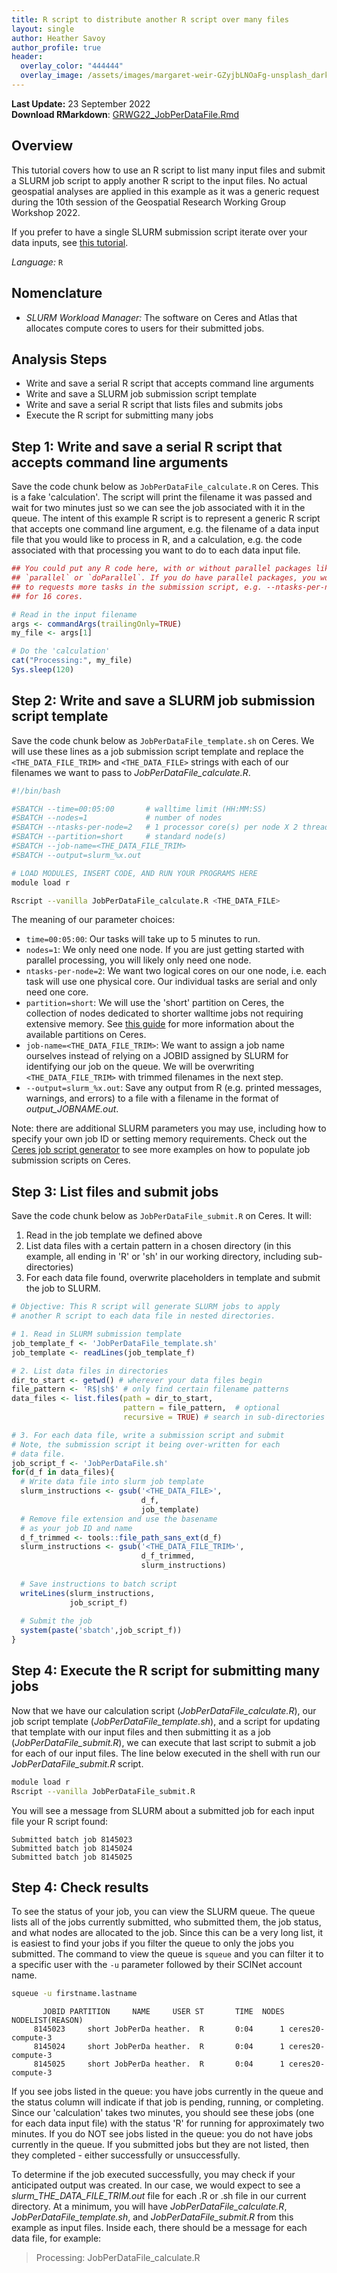```yaml
---
title: R script to distribute another R script over many files
layout: single
author: Heather Savoy
author_profile: true
header:
  overlay_color: "444444"
  overlay_image: /assets/images/margaret-weir-GZyjbLNOaFg-unsplash_dark.jpg
---
```


**Last Update:** 23 September 2022 <br />
**Download RMarkdown**: [GRWG22_JobPerDataFile.Rmd](https://geospatial.101workbook.org/tutorials/GRWG22_JobPerDataFile.Rmd)

## Overview

This tutorial covers how to use an R script to list many input files and submit
a SLURM job script to apply another R script to the input files. No actual 
geospatial analyses are applied in this example as it was a generic request
during the 10th session of the Geospatial Research Working Group Workshop 2022. 

If you prefer to have a single SLURM submission script iterate over your data 
inputs, see [this tutorial](https://geospatial.101workbook.org/ExampleGeoWorkflows/GRWG22_ZonalStats_wSLURM_R).


*Language:* `R`

## Nomenclature

* *SLURM Workload Manager:* The software on Ceres and Atlas that allocates 
  compute cores to users for their submitted jobs. 

## Analysis Steps

* Write and save a serial R script that accepts command line arguments 
* Write and save a SLURM job submission script template
* Write and save a serial R script that lists files and submits jobs
* Execute the R script for submitting many jobs

## Step 1: Write and save a serial R script that accepts command line arguments

Save the code chunk below as `JobPerDataFile_calculate.R` on Ceres. This is a fake 
'calculation'. The script will print the filename it was passed and wait for two 
minutes just so we can see the job associated with it in the queue. The intent
of this example R script is to represent a generic R script that accepts one
command line argument, e.g. the filename of a data input file that you would
like to process in R, and a calculation, e.g. the code associated with that 
processing you want to do to each data input file.

```r
## You could put any R code here, with or without parallel packages like 
## `parallel` or `doParallel`. If you do have parallel packages, you would need 
## to requests more tasks in the submission script, e.g. --ntasks-per-node=16
## for 16 cores.

# Read in the input filename
args <- commandArgs(trailingOnly=TRUE)
my_file <- args[1]

# Do the 'calculation'
cat("Processing:", my_file)
Sys.sleep(120)
```

## Step 2: Write and save a SLURM job submission script template

Save the code chunk below as `JobPerDataFile_template.sh` on Ceres. We will use these 
lines as a job submission script template and replace the `<THE_DATA_FILE_TRIM>` 
and `<THE_DATA_FILE>` strings with each of our filenames we want to pass to 
*JobPerDataFile_calculate.R*.

```bash
#!/bin/bash

#SBATCH --time=00:05:00       # walltime limit (HH:MM:SS)
#SBATCH --nodes=1             # number of nodes
#SBATCH --ntasks-per-node=2   # 1 processor core(s) per node X 2 threads per core
#SBATCH --partition=short     # standard node(s)
#SBATCH --job-name=<THE_DATA_FILE_TRIM>
#SBATCH --output=slurm_%x.out

# LOAD MODULES, INSERT CODE, AND RUN YOUR PROGRAMS HERE
module load r

Rscript --vanilla JobPerDataFile_calculate.R <THE_DATA_FILE>

```

The meaning of our parameter choices:

* `time=00:05:00`: Our tasks will take up to 5 minutes to run. 
* `nodes=1`: We only need one node. If you are just getting started with parallel
processing, you will likely only need one node. 
* `ntasks-per-node=2`: We want two logical cores on our one node, i.e. each task
will use one physical core. Our individual tasks are serial and only need one core. 
* `partition=short`: We will use the 'short' partition on Ceres, the collection 
of nodes dedicated to shorter walltime jobs not requiring extensive memory. See
[this guide](https://scinet.usda.gov/guide/ceres/#partitions-or-queues) for more 
information about the available partitions on Ceres. 
* `job-name=<THE_DATA_FILE_TRIM>`: We want to assign a job name ourselves instead
of relying on a JOBID assigned by SLURM for identifying our job on the queue. We will
be overwriting `<THE_DATA_FILE_TRIM>` with trimmed filenames in the next step.
* `--output=slurm_%x.out`: Save any output from R (e.g. printed messages,
warnings, and errors) to a file with a filename in the format of 
*output_JOBNAME.out*.

Note: there are additional SLURM parameters you may use, including how to specify
your own job ID or setting memory requirements. Check out the 
[Ceres job script generator](https://scinet.usda.gov/support/ceres-job-script) 
to see more examples on how to populate job submission scripts on Ceres.

## Step 3: List files and submit jobs

Save the code chunk below as `JobPerDataFile_submit.R` on Ceres. It will: 

1. Read in the job template we defined above
2. List data files with a certain pattern in a chosen directory (in this example,
all ending in 'R' or 'sh' in our working directory, including sub-directories)
3. For each data file found, overwrite placeholders in template and submit the
job to SLURM.

```r
# Objective: This R script will generate SLURM jobs to apply
# another R script to each data file in nested directories. 

# 1. Read in SLURM submission template
job_template_f <- 'JobPerDataFile_template.sh'
job_template <- readLines(job_template_f)

# 2. List data files in directories
dir_to_start <- getwd() # wherever your data files begin
file_pattern <- 'R$|sh$' # only find certain filename patterns
data_files <- list.files(path = dir_to_start, 
                         pattern = file_pattern,  # optional
                         recursive = TRUE) # search in sub-directories

# 3. For each data file, write a submission script and submit
# Note, the submission script it being over-written for each
# data file. 
job_script_f <- 'JobPerDataFile.sh'
for(d_f in data_files){
  # Write data file into slurm job template
  slurm_instructions <- gsub('<THE_DATA_FILE>',
                             d_f, 
                             job_template)
  # Remove file extension and use the basename
  # as your job ID and name
  d_f_trimmed <- tools::file_path_sans_ext(d_f)
  slurm_instructions <- gsub('<THE_DATA_FILE_TRIM>',
                             d_f_trimmed, 
                             slurm_instructions)
  
  # Save instructions to batch script
  writeLines(slurm_instructions,
             job_script_f)
  
  # Submit the job
  system(paste('sbatch',job_script_f))
}

```



## Step 4: Execute the R script for submitting many jobs

Now that we have our calculation script (*JobPerDataFile_calculate.R*), our job
script template (*JobPerDataFile_template.sh*), and a script for updating that template
with our input files and then submitting it as a job (*JobPerDataFile_submit.R*), we
can execute that last script to submit a job for each of our input files. The
line below executed in the shell with run our *JobPerDataFile_submit.R* script. 


```bash
module load r
Rscript --vanilla JobPerDataFile_submit.R
```

You will see a message from SLURM about a submitted job for each input file your 
R script found:
```
Submitted batch job 8145023
Submitted batch job 8145024
Submitted batch job 8145025
```

## Step 4: Check results

To see the status of your job, you can view the SLURM queue. The queue lists all
of the jobs currently submitted, who submitted them, the job status, and what
nodes are allocated to the job. Since this can be a very long list, it is easiest
to find your jobs if you filter the queue to only the jobs you submitted. The 
command to view the queue is `squeue` and you can filter it to a specific user
with the `-u` parameter followed by their SCINet account name.

```bash
squeue -u firstname.lastname
```

```
       JOBID PARTITION     NAME     USER ST       TIME  NODES NODELIST(REASON)
     8145023     short JobPerDa heather.  R       0:04      1 ceres20-compute-3
     8145024     short JobPerDa heather.  R       0:04      1 ceres20-compute-3
     8145025     short JobPerDa heather.  R       0:04      1 ceres20-compute-3
```

If you see jobs listed in the queue: you have jobs currently in the queue and the 
status column will indicate if that job is pending, running, or completing. Since 
our 'calculation' takes two minutes, you should see these jobs (one for each 
data input file) with the status 'R' for running for approximately two minutes.
If you do NOT see jobs listed in the queue: you do not have jobs currently in the
queue. If you submitted jobs but they are not listed, then they completed - either
successfully or unsuccessfully. 


To determine if the job executed successfully, 
you may check if your anticipated output was created. In our case, we would expect
to see a *slurm_THE_DATA_FILE_TRIM.out* file for each .R or .sh file in our 
current directory. At a minimum, you will have *JobPerDataFile_calculate.R*,
*JobPerDataFile_template.sh*, and *JobPerDataFile_submit.R* from this example as input files.
Inside each, there should be a message for each data file, for example:

> Processing: JobPerDataFile_calculate.R
